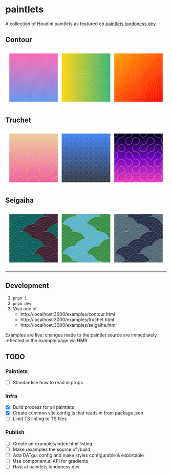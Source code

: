 # paintlets

A collection of Houdini paintlets as featured on [paintlets.londoncss.dev](https://paintlets.londoncss.dev)

## Contour

!["3 square divs with different Contour patterns"](assets/localhost_3000_examples_contours.html.png)

## Truchet

!["3 square divs with different Truchet patterns"](assets/localhost_3000_examples_truchet.html.png)
## Seigaiha

!["3 square divs with different Seigaiha patterns"](assets/localhost_3000_examples_seigaiha.html.png)

---

## Development

1. ```pnpm i```
1. ```pnpm dev```
1. Visit one of
    - http://localhost:3000/examples/contour.html
    - http://localhost:3000/examples/truchet.html
    - http://localhost:3000/examples/seigaiha.html

Examples are live: changes made to the paintlet source are immediately reflected in the example page via HMR

## TODO

### Paintlets
- [ ] Standardise how to read in props

### Infra
- [x] Build process for all paintlets
- [x] Create common vite.config.js that reads in from package.json
- [ ] Limit TS linting to TS files

### Publish
- [ ] Create an examples/index.html listing
- [ ] Make /examples the source of /build
- [ ] Add DATgui config and make styles configurable & exportable
- [ ] Use component.ai API for gradients
- [ ] Host at paintlets.londoncss.dev
